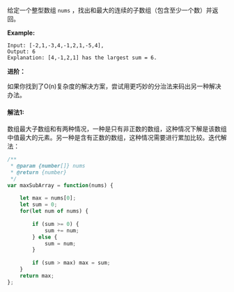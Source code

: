 给定一个整型数组 `nums` ，找出和最大的连续的子数组（包含至少一个数）并返回。

**Example:**

```
Input: [-2,1,-3,4,-1,2,1,-5,4],
Output: 6
Explanation: [4,-1,2,1] has the largest sum = 6.
```

**进阶：**

如果你找到了O(n)复杂度的解决方案，尝试用更巧妙的分治法来码出另一种解决办法。



#### 解法1:

数组最大子数组和有两种情况，一种是只有非正数的数组，这种情况下解是该数组中值最大的元素。另一种是含有正数的数组，这种情况需要进行累加比较。迭代解法：

```javascript
/**
 * @param {number[]} nums
 * @return {number}
 */
var maxSubArray = function(nums) {
    
    let max = nums[0];
    let sum = 0;
    for(let num of nums) {
        
        if (sum >= 0) {
            sum += num;
        } else {
            sum = num;
        }
        
        if (sum > max) max = sum;
    }
    return max;
};
```

